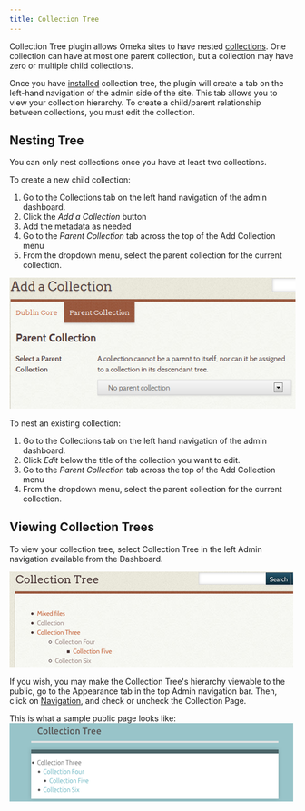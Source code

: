 ```yaml
---
title: Collection Tree
---
```


Collection Tree plugin allows Omeka sites to have nested [collections](../Content/Collections). One collection can have at most one parent collection, but a collection may have zero or multiple child collections.

Once you have [installed](../Admin/Adding_and_Managing_Plugins) collection tree, the plugin will create a tab on the left-hand navigation of the admin side of the site. This tab allows you to view your collection hierarchy. To create a child/parent relationship between collections, you must edit the collection.

Nesting Tree
-------------------------------
You can only nest collections once you have at least two collections. 

To create a new child collection:
1. Go to the Collections tab on the left hand navigation of the admin dashboard. 
1. Click the *Add a Collection* button
1. Add the metadata as needed
1. Go to the *Parent Collection* tab across the top of the Add Collection menu
1. From the dropdown menu, select the parent collection for the current collection. 

![Collection tree parent.png](../doc_files/plugin_images/Collection_tree_parent.png)

To nest an existing collection:
1. Go to the Collections tab on the left hand navigation of the admin dashboard. 
1. Click *Edit* below the title of the collection you want to edit.
1. Go to the *Parent Collection* tab across the top of the Add Collection menu
1. From the dropdown menu, select the parent collection for the current collection. 

Viewing Collection Trees
---------------------------------------------------------

To view your collection tree, select Collection Tree in the left Admin navigation available from the Dashboard.

![Collection tree hierarchy, seen on admin side](../doc_files/plugin_images/collectionTree_view.png)

If you wish, you may make the Collection Tree's hierarchy viewable to the public, go to the Appearance tab in the top Admin navigation bar. Then, click on [Navigation](../Admin/Appearance/Navigation), and check or uncheck the Collection Page. 

This is what a sample public page looks like:
![Collection tree hierarchy, seen on public side](../doc_files/plugin_images/collectionTree_pubview.png)

